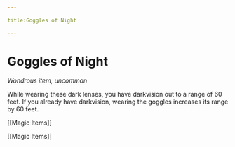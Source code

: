 --- 
title:Goggles of Night 
---
# Goggles of Night

*Wondrous item, uncommon*

While wearing these dark lenses, you have darkvision out to a range of 60 feet. If you already have darkvision, wearing the goggles increases its range by 60 feet.



[[Magic Items]]

[[Magic Items]]
